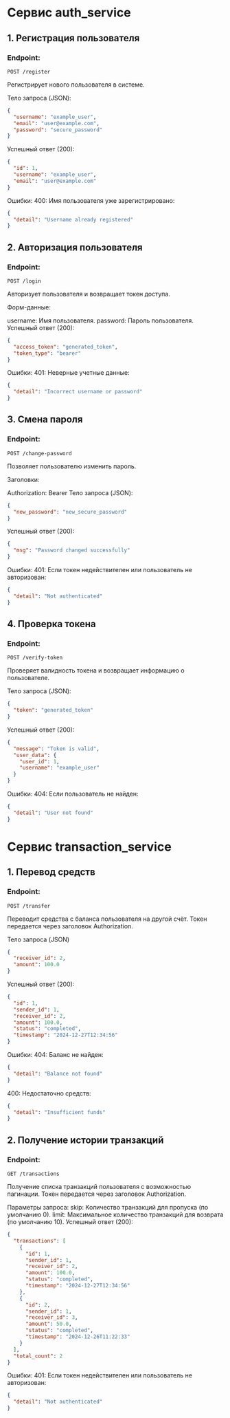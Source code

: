 # Сервис auth_service
## 1. Регистрация пользователя

### Endpoint: 
`POST /register`

Регистрирует нового пользователя в системе.

Тело запроса (JSON):

```json
{
  "username": "example_user",
  "email": "user@example.com",
  "password": "secure_password"
}
```
Успешный ответ (200):

```json
{
  "id": 1,
  "username": "example_user",
  "email": "user@example.com"
}
```
Ошибки:
400: Имя пользователя уже зарегистрировано:

```json
{
  "detail": "Username already registered"
}
```
## 2. Авторизация пользователя

### Endpoint: 
`POST /login`

Авторизует пользователя и возвращает токен доступа.

Форм-данные:

username: Имя пользователя.
password: Пароль пользователя.
Успешный ответ (200):

```json
{
  "access_token": "generated_token",
  "token_type": "bearer"
}
```
Ошибки:
401: Неверные учетные данные:

```json
{
  "detail": "Incorrect username or password"
}
```
## 3. Смена пароля

### Endpoint: 
`POST /change-password`

Позволяет пользователю изменить пароль.

Заголовки:

Authorization: Bearer <token>
Тело запроса (JSON):

```json
{
  "new_password": "new_secure_password"
}
```
Успешный ответ (200):

```json
{
  "msg": "Password changed successfully"
}
```
Ошибки:
401: Если токен недействителен или пользователь не авторизован:

```json
{
  "detail": "Not authenticated"
}
```
## 4. Проверка токена

### Endpoint: 
`POST /verify-token`

Проверяет валидность токена и возвращает информацию о пользователе.

Тело запроса (JSON):

```json
{
  "token": "generated_token"
}
```
Успешный ответ (200):

```json
{
  "message": "Token is valid",
  "user_data": {
    "user_id": 1,
    "username": "example_user"
  }
}
```
Ошибки:
404: Если пользователь не найден:

```json
{
  "detail": "User not found"
}
```

# Сервис transaction_service

## 1. Перевод средств

### Endpoint:
`POST /transfer`

Переводит средства с баланса пользователя на другой счёт. Токен передается через заголовок Authorization.

Тело запроса (JSON)
```json
{
  "receiver_id": 2,
  "amount": 100.0
}
```
Успешный ответ (200):
```json
{
  "id": 1,
  "sender_id": 1,
  "receiver_id": 2,
  "amount": 100.0,
  "status": "completed",
  "timestamp": "2024-12-27T12:34:56"
}
```
Ошибки:
404: Баланс не найден:

```json
{
  "detail": "Balance not found"
}
```
400: Недостаточно средств:

```json
{
  "detail": "Insufficient funds"
}
```
## 2. Получение истории транзакций

### Endpoint:
`GET /transactions`

Получение списка транзакций пользователя с возможностью пагинации. Токен передается через заголовок Authorization.

Параметры запроса:
skip: Количество транзакций для пропуска (по умолчанию 0).
limit: Максимальное количество транзакций для возврата (по умолчанию 10).
Успешный ответ (200):
```json
{
  "transactions": [
    {
      "id": 1,
      "sender_id": 1,
      "receiver_id": 2,
      "amount": 100.0,
      "status": "completed",
      "timestamp": "2024-12-27T12:34:56"
    },
    {
      "id": 2,
      "sender_id": 1,
      "receiver_id": 3,
      "amount": 50.0,
      "status": "completed",
      "timestamp": "2024-12-26T11:22:33"
    }
  ],
  "total_count": 2
}
```
Ошибки:
401: Если токен недействителен или пользователь не авторизован:

```json
{
  "detail": "Not authenticated"
}
```
